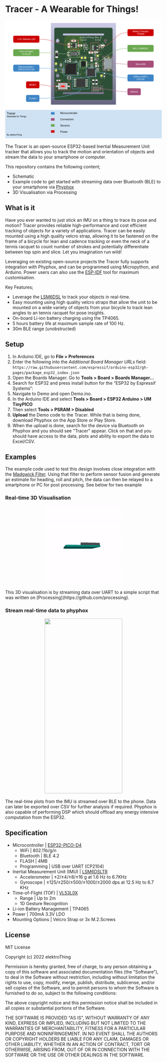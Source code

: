 # Tracer - A Wearable for Things!
![](./images/Tracer_System.svg)
 
 The Tracer is an open-source ESP32-based Inertial Measurement Unit tracker that allows you to track the motion and orientation of objects and stream the data to your smartphone or computer.
 
 This repository contains the following content;
 - Schematic
 - Example code to get started with streaming data over Bluetooth (BLE) to your smartphone via [Phyphox](https://github.com/phyphox)
 - 3D Visualisation via Processing
 
 ## What is it
Have you ever wanted to just stick an IMU on a thing to trace its pose and motion?
Tracer provides reliable high-performance and cost efficient tracking of objects for a variety of applications. Tracer can be easily mounted using a high quality velcro strap, allowing it to be fastened on the frame of a bicycle for lean and cadence tracking or even the neck of a tennis racquet to count number of strokes and potentially differentiate between top spin and slice. Let you imagination run wild!

Leveraging on existing open-source projects the Tracer fully supports integration with Phyphox, and can be programmed using Micropython, and Arduino. Power users can also use the [ESP-IDF](https://github.com/espressif/esp-idf) tool for maximum customisation. 

Key Features;
- Leverage the [LSM6DSL](https://www.st.com/en/mems-and-sensors/lsm6dsl.html) to track your objects in real-time.
- Easy mounting using high quality velcro straps that allow the unit to be mounted on a wide variety of objects from your bicycle to track lean angles to an tennis racquet for pose insights.
- On-board Li-ion battery charging using the TP4065.
- 5 hours battery life at maximum sample rate of 100 Hz.
- 30m BLE range (unobstructed)

## Setup
1. In Arduino IDE, go to **File > Preferences**
2. Enter the following into the *Additional Board Manager URLs* field:
`https://raw.githubusercontent.com/espressif/arduino-esp32/gh-pages/package_esp32_index.json`
3. Open the Boards Manager. Go to **Tools > Board > Boards Manager…**
4. Search for ESP32 and press install button for the “ESP32 by Espressif Systems“:
5. Navigate to Demo and open Demo.ino.
6. In the Arduino IDE and select **Tools > Board > ESP32 Arduino > UM TinyPICO**
7. Then select **Tools > PSRAM > Disabled**
8. **Upload** the Demo code to the Tracer. While that is being done, download Phyphox on the App Store or Play Store.
9. When the upload is done, search for the device via Bluetooth on Phyphox and you should see "Tracer" appear. Click on that and you should have access to the data, plots and ability to export the data to Excel/CSV.

## Examples
The example code used to test this design involves close integration with the [Madgwick Filter](https://ahrs.readthedocs.io/en/latest/filters/madgwick.html). Using that filter to perform sensor fusion and generate an estimate for heading, roll and pitch, the data can then be relayed to a smartphone or PC for post processing. See below for two example

### Real-time 3D Visualisation
<p align="center">
<img src="./images/demo.gif" width="250" height="250"/>
</p>
This 3D visualisation is by streaming data over UART to a simple script that was written on [Processing](https://github.com/processing).

### Stream real-time data to phyphox 
<p align="center">
<img src="./images/phyphox.gif" width="250" height="560"/>
</p>
The real-time plots from the IMU is streamed over BLE to the phone. Data can later be exported over CSV for further analysis if required. Phyphox is also capable of performing DSP which should offload any energy intensive computation from the ESP32.

## Specification
* Microcontroller | [ESP32-PICO-D4](https://www.espressif.com/en/producttype/esp32-pico-d4)
    * WiFi | 802.11b/g/n
    * Bluetooth | BLE 4.2
    * FLASH | 4MB
    * Programming | USB over UART (CP2104)
* Inertial Measurement Unit (IMU) | [LSM6DSLTR](https://www.st.com/en/mems-and-sensors/lsm6dsl.html)
    * Accelerometer | ±2/±4/±8/±16 g at 1.6 Hz to 6.7KHz
    * Gyroscope | ±125/±250/±500/±1000/±2000 dps at 12.5 Hz to 6.7 KHz
* Time-of-Flight (TOF) | [VL53L0X](https://www.st.com/en/imaging-and-photonics-solutions/vl53l0x.html)
    * Range | Up to 2m
    * 1D Gesture Recognition
* Li-ion Battery Management | TP4065
* Power | 700mA 3.3V LDO
* Mounting Options | Velcro Strap or 3x M.2.Screws

## License

MIT License

Copyright (c) 2022 elektroThing

Permission is hereby granted, free of charge, to any person obtaining a copy
of this software and associated documentation files (the "Software"), to deal
in the Software without restriction, including without limitation the rights
to use, copy, modify, merge, publish, distribute, sublicense, and/or sell
copies of the Software, and to permit persons to whom the Software is
furnished to do so, subject to the following conditions:

The above copyright notice and this permission notice shall be included in all
copies or substantial portions of the Software.

THE SOFTWARE IS PROVIDED "AS IS", WITHOUT WARRANTY OF ANY KIND, EXPRESS OR
IMPLIED, INCLUDING BUT NOT LIMITED TO THE WARRANTIES OF MERCHANTABILITY,
FITNESS FOR A PARTICULAR PURPOSE AND NONINFRINGEMENT. IN NO EVENT SHALL THE
AUTHORS OR COPYRIGHT HOLDERS BE LIABLE FOR ANY CLAIM, DAMAGES OR OTHER
LIABILITY, WHETHER IN AN ACTION OF CONTRACT, TORT OR OTHERWISE, ARISING FROM,
OUT OF OR IN CONNECTION WITH THE SOFTWARE OR THE USE OR OTHER DEALINGS IN THE
SOFTWARE.

